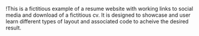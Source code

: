 !This is a fictitious example of a resume website with working links to social media and download of a fictitious cv.
It is designed to showcase and user learn different types of layout and associated code to acheive the desired result.
